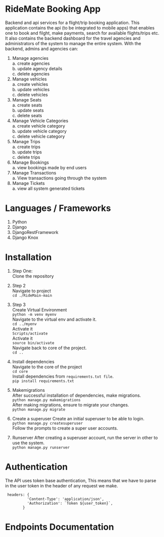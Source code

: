 # RideMate Booking App
Backend and api services for a flight/trip booking application. This application contains the api (to be integrated to mobile apps) that enables one to book and filght, make payments, search for available flights/trips etc. It also contains the backend dashboard for the travel agencies and administrators of the system to manage the entire system. With the backend, admins and agencies can:  <br />
1. Manage agencies  <br />
  a. create agencies  <br />
  b. update agency details  <br />
  c. delete agencies  <br />
2. Manage vehicles  <br />
  a. create vehicles  <br />
  b. update vehicles  <br />
  c. delete vehicles  <br />
3. Manage Seats <br />
  a. create seats <br />
  b. update seats <br />
  c. delete seats <br />
4. Manage Vehicle Categories <br />
  a. create vehicle category <br />
  b. update vehicle category <br />
  c. delete vehicle category <br />
5. Manage Trips <br />
  a. create trips <br />
  b. update trips <br />
  c. delete trips <br /> 
6. Manage Bookings <br />
  a. view bookings made by end users <br />
7. Manage Transactions <br />
  a. View transactions going through the system <br />
8. Manage Tickets <br />
  a. view all system generated tickets <br />
  
# Languages / Frameworks
1. Python
2. Django
3. DjangoRestFramework
4. Django Knox

# Installation
1. Step One: <br />
Clone the repository <br />


2. Step 2 <br />
Navigate to project <br />
```cd ./RideMain-main```

3. Step 3 <br />
Create Virtual Environment <br />
```python -m venv myenv``` <br />
Navigate to the virtual env and activate it. <br />
```cd ../myenv``` <br />
Activate it <br />
```Scripts/activate``` <br />
Activate it <br />
```source bin/activate``` <br />
Navigate back to core of the project. <br />
```cd ..``` <br />

4. Install dependencies <br />
Navigate to the core of the project <br />
```cd core``` <br />
Install dependencies from ```requirements.txt file```. <br />
```pip install requirements.txt``` <br />

5. Makemigrations <br />
After successful installation of dependencies, make migrations. <br />
```python manage.py makemigrations``` <br />
After making migrations, ensure to migrate your changes. <br />
```python manage.py migrate``` <br />

6. Create a superuser
Create an initial superuser to be able to login. <br />
```python manage.py createsuperuser``` <br />
Follow the prompts to create a super user accounts.

7. Runserver
After creating a superuser account, run the server in other to use the system. <br />
```python manage.py runserver```

# Authentication
The API uses token base authentication, This means that we have to parse in the user token in the header of any request we make.  <br/>
```
 headers: {
          'Content-Type': 'application/json',
          'Authorization': `Token ${user_token}`,
        }
 ```
 
 
 # Endpoints Documentation
